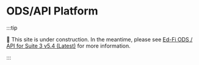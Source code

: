 # ODS/API Platform

:::tip

🚧 This site is under construction. In the meantime, please see
[Ed-Fi ODS / API for Suite 3 v5.4 (Latest)](https://edfi.atlassian.net/wiki/spaces/ODSAPIS3V72/overview)
for more information.

:::
